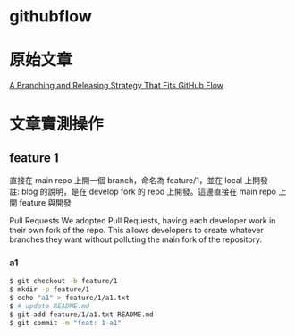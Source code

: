 # githubflow

# 原始文章
[A Branching and Releasing Strategy That Fits GitHub Flow](https://hackernoon.com/a-branching-and-releasing-strategy-that-fits-github-flow-be1b6c48eca2)

# 文章實測操作
## feature 1
直接在 main repo 上開一個 branch，命名為 feature/1，並在 local 上開發  
註: 
blog 的說明，是在 develop fork 的 repo 上開發。這邊直接在 main repo 上開 feature 與開發  
>>
Pull Requests
We adopted Pull Requests, having each developer work in their own fork of the repo. This allows developers to create whatever branches they want without polluting the main fork of the repository.
### a1
```bash
$ git checkout -b feature/1
$ mkdir -p feature/1
$ echo "a1" > feature/1/a1.txt
$ # update README.md
$ git add feature/1/a1.txt README.md
$ git commit -m "feat: 1-a1"
```
